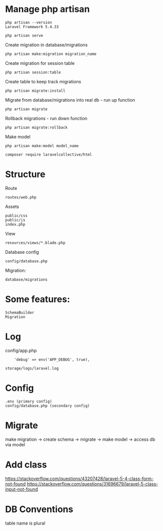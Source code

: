 # Manage php artisan
```
php artisan --version
Laravel Framework 5.4.33
```
```
php artisan serve
```
Create migration in database/migrations
```
php artisan make:migration migration_name
```
Create migration for session table
```
php artisan session:table
```
Create table to keep track migrations
```
php artisan migrate:install
```
Migrate from database/migrations into real db - run up function
```
php artisan migrate
```
Rollback migrations - run down function
```
php artisan migrate:rollback
```
Make model
```
php artisan make:model model_name
```
```
composer require laravelcollective/html
```
# Structure
Route
```
routes/web.php
```
Assets
```
public/css
public/js
index.php
```
View
```
resources/views/*.blade.php
```
Database config
```
config/database.php
```
Migration:
```
database/migrations
```

# Some features:
```
SchemaBuilder
Migration
```

# Log
config/app.php
```
    'debug' => env('APP_DEBUG', true),
```
```
storage/logs/laravel.log
```

# Config
```
.env (primary config)
config/database.php (secondary config)
```

# Migrate
make migration -> create schema -> migrate -> make model
-> access db via model

# Add class
https://stackoverflow.com/questions/43207428/laravel-5-4-class-form-not-found
https://stackoverflow.com/questions/31696679/laravel-5-class-input-not-found

# DB Conventions
table name is plural
